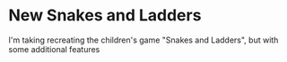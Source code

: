 # New Snakes and Ladders

I'm taking recreating the children's game "Snakes and Ladders", but with some additional features 

